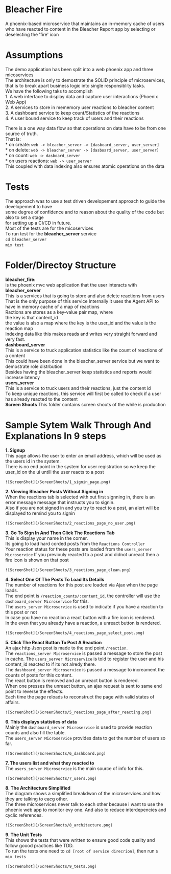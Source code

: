 # Bleacher Fire
A phoenix-based microservice that maintains an in-memory cache of users who have reacted to content in the Bleacher Report app by selecting or deselecting the 'fire' icon

# Assumptions
The demo application has been split into a web phoenix app and three micoservices  
The architecture is only to demostrate the SOLID principle of microservices, that is to break apart business logic into single responsiblity tasks.  
We have the following taks to accomplish  
    1. A web interface to display data and capture user interactions (Phoenix Web App)  
    2. A services to store in mememory user reactions to bleacher content  
    3. A dashboard service to keep count/Statistics of the reactions  
    4. A user bound service to keep track of users and their reactions 

There is a one way data flow so that operations on data have to be from one source of truth.  
That is:  
    * on create:   ` web -> bleacher_server -> [dasboard_server, user_server] `  
    * on delete:   ` web -> bleacher_server -> [dasboard_server, user_server] `  
    * on count:    ` web -> dasboard_server `  
    * on users reactions: ` web -> user_server `  
This coupled with data indexing also ensures atomic operations on the data  



# Tests  
The approach was to use a test driven developement approach to guide the developement to have  
some degree of confidence and to reason about the quality of the code but also to set a stage  
for setting up a CI/CD in future.  
Most of the tests are for the micoservices  
To run test for the **bleacher_server** service  
`cd bleacher_server `  
`mix test`  


# Folder/Directoy Structure
**bleacher_fire:**   
    is the phoenix mvc web application that the user interacts with  
**bleacher_server**  
    This is a services that is going to store and also delete reactions from users
    That is the only purpose of this service
    Internally it uses the Agent API to have in memory cache of a map of reactions  
    Ractions are stores as a key-value pair map, where  
        the key is that content_id   
        the value is also a map where the key is the user_id and the value is the reaction map   
    Indexing data like this makes reads and writes very straight forward and very fast.   
**dashboard_server**    
    This is a service to truck application statistics like the count of reactions of a content  
    This could have been done in the bleacher_server service but we want to demostrate role distrbution  
    Besides having the  bleacher_server keep statistics and reports would increase latency  
**users_server**  
    This is a service to truck users and their reactions, just the content id  
    To keep unique reactions, this service will first be called to check if a user  
    has already reacted to the content  
**Screen Shoots**
    This folder contains screen shoots of the while is production  

# Sample Sytem Walk Through And Explanations In 9 steps  
**1. Signup**  
    This page allows the user to enter an email address, which will be used as the users id in the system.  
    There is no end point in the system for user registration so we keep the user_id on the ui untill the user reacts to a post   

    ![ScreenShot](/ScreenShoots/1_signin_page.png)  

**2. Viewing Bleacher Posts Without Signing in**  
    When the reactions tab is selected with out first signning in, there is an error message message that instructs you to signin.  
    Also if you are not signed in and you try to react to a post, an alert will be displayed to remind you to signin

    ![ScreenShot](/ScreenShoots/2_reactions_page_no_user.png) 

**3. Go To Sign In And Then Click The Reactions Tab**  
    This is display your name in the corner.  
    Its going to load hard corded posts from the `Reactions Controller`  
    Your reaction status for these posts are loaded from the `users_server Microservice`
    If you previouly reacted to a post and didnot unreact then a fire icon is shown on that post  
        
    ![ScreenShot](/ScreenShoots/3_reactions_page_clean.png)   

**4. Select One Of The Posts To Load Its Details**  
    The number of reactions for this post are loaded via Ajax when the page loads.  
    The end point is `/reaction_counts/:content_id`, the controller will use the `dashboard_server Microservice` for this.  
    The `users_server Microservice` is used to indicate if you have a reaction to this post or not  
    In case you have no reaction a react button with a fire icon is rendered.  
    In the even that you already have a reaction, a unreact button is rendered.  

    ![ScreenShot](/ScreenShoots/4_reactions_page_select_post.png)   


**5. Click The React Button To Post A Reaction**  
    An ajax http Json post is made to the end point `/reaction`.  
    The `reactions_server Microservice` is passed a message to store the post in cache.
    The `users_server Microservice` is told to register the user and his content_id reacted to if its not alredy there.    
    The `dashboard_server Microservice` is passed a message to increament the counts of posts for this content.  
    The react button is removed and an unreact button is rendered.  
    When one presses the unreact button, an ajax request is sent to same end point to reverse the effects.  
    Each time the page reloads to reconstruct the page with valid states of affairs.  

    ![ScreenShot](/ScreenShoots/5_reactions_page_after_reacting.png)  


**6. This displays statistics of data**  
    Mainly the `dashboard_server Microservice` is used to provide reaction counts and also fill the table.  
    The `users_server Microservice` provides data to get the number of users so far.  

    ![ScreenShot](/ScreenShoots/6_dashboard.png)  


**7. The users list and what they reacted to**  
    The `users_server Microservice` is the main source of info for this.  

    ![ScreenShot](/ScreenShoots/7_users.png) 


 **8. The Architecture Simplified**  
    The diagram shows a simplified breakdwon of the microservices and how they are talking to eacg other.  
    The three microservices never talk to each other because i want to use the phoenix web app to monitor evy one.
    And also to reduce interdepencies and cyclic references.  

    ![ScreenShot](/ScreenShoots/8_architecture.png)  

**9. The Unit Tests**  
    This shows the tests that were written to ensure good code quality and follow goood practices like TDD.  
    To run the tests one need to `cd [root of service direcrion]`, then run `$ mix tests `  

    ![ScreenShot](/ScreenShoots/9_tests.png)  

    








